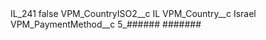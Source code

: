 <?xml version="1.0" encoding="UTF-8"?>
<CustomMetadata xmlns="http://soap.sforce.com/2006/04/metadata" xmlns:xsi="http://www.w3.org/2001/XMLSchema-instance" xmlns:xsd="http://www.w3.org/2001/XMLSchema">
    <label>IL_241</label>
    <protected>false</protected>
    <values>
        <field>VPM_CountryISO2__c</field>
        <value xsi:type="xsd:string">IL</value>
    </values>
    <values>
        <field>VPM_Country__c</field>
        <value xsi:type="xsd:string">Israel</value>
    </values>
    <values>
        <field>VPM_PaymentMethod__c</field>
        <value xsi:type="xsd:string">5_###### #######</value>
    </values>
</CustomMetadata>
